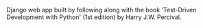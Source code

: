 Django web app built by following along with the book 'Test-Driven Development with Python' (1st edition) by Harry J.W. Percival.